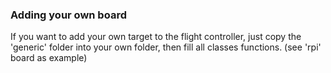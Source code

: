 ### Adding your own board
If you want to add your own target to the flight controller, just copy the 'generic' folder into your own folder, then fill all classes functions. (see 'rpi' board as example)
